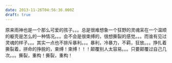 ```yaml
---
date: 2013-11-26T04:56:36.000Z
draft: true
---
```

原来雨神也是一个那么可爱的孩子。。。总是很难想象一个狂野的灵魂呆在一个温顺的躯壳是怎么的一种情况。。。会不会是很束缚的，很想撕裂的感觉。。。而谁有见过灵魂的样子。。。其实一点也不排斥暴利。。。暴利，冷暴力，不羁，狂放。。。挣扎着撕裂着，拼命的挣脱的，束缚！束缚！！！颠覆别人太容易。。。只要颠覆过自己几次。。。撕裂，重构！撕裂，重构！